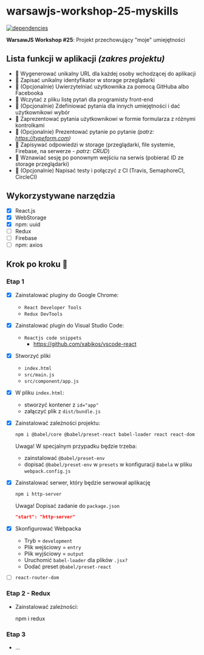 # warsawjs-workshop-25-myskills

[![dependencies](https://david-dm.org/piecioshka/warsawjs-workshop-25-myskills.svg)](https://github.com/piecioshka/warsawjs-workshop-25-myskills)

**WarsawJS Workshop #25**: Projekt przechowujący "moje" umiejętności

## Lista funkcji w aplikacji _(zakres projektu)_

<!-- :checkered_flag: -->
<!-- :construction: -->

* :construction: Wygenerować unikalny URL dla każdej osoby wchodzącej do aplikacji
* :construction: Zapisać unikalny identyfikator w storage przeglądarki
* :construction: (Opcjonalnie) Uwierzytelniać użytkownika za pomocą GitHuba albo Facebooka
* :construction: Wczytać z pliku listę pytań dla programisty front-end
* :construction: (Opcjonalnie) Zdefiniować pytania dla innych umiejętności i dać użytkownikowi wybór
* :construction: Zaprezentować pytania użytkownikowi w formie formularza z różnymi kontrolkami
* :construction: (Opcjonalnie) Prezentować pytanie po pytanie _(patrz: <https://typeform.com>)_
* :construction: Zapisywać odpowiedzi w storage (przeglądarki, file systemie, Firebase, na serwerze - _patrz: CRUD_)
* :construction: Wznawiać sesję po ponownym wejściu na serwis (pobierać ID ze storage przeglądarki)
* :construction: (Opcjonalnie) Napisać testy i połączyć z CI (Travis, SemaphoreCI, CircleCI)

## Wykorzystywane narzędzia

* [x] React.js
* [x] WebStorage
* [x] npm: uuid
* [ ] Redux
* [ ] Firebase
* [ ] npm: axios

## Krok po kroku 👣

### Etap 1

* [x] Zainstalować pluginy do Google Chrome:
    + `React Developer Tools`
    + `Redux DevTools`

* [x] Zainstalować plugin do Visual Studio Code:
    + `Reactjs code snippets`
        - <https://github.com/xabikos/vscode-react>

* [x] Stworzyć pliki
    + `index.html`
    + `src/main.js`
    + `src/component/app.js`

* [x] W pliku `index.html`:
    + stworzyć kontener z `id="app"`
    + załączyć plik z `dist/bundle.js`

* [x] Zainstalować zależności projektu:

    ```bash
    npm i @babel/core @babel/preset-react babel-loader react react-dom webpack webpack-cli
    ```

    Uwaga! W specjalnym przypadku będzie trzeba:

    + zainstalować `@babel/preset-env`
    + dopisać `@babel/preset-env` w `presets` w konfiguracji `Babela`
        w pliku `webpack.config.js`

* [x] Zainstalować serwer, który będzie serwował aplikację

    ```bash
    npm i http-server
    ```

    Uwaga! Dopisać zadanie do `package.json`

    ```json
    "start": "http-server"
    ```

* [x] Skonfigurować Webpacka
    + Tryb = `development`
    + Plik wejściowy = `entry`
    + Plik wyjściowy = `output`
    + Uruchomić `babel-loader` dla plików `.jsx?`
    + Dodać preset `@babel/preset-react`

* [ ] `react-router-dom`

### Etap 2 - Redux

* Zainstalować zależności:

    npm i redux

### Etap 3

* ...
